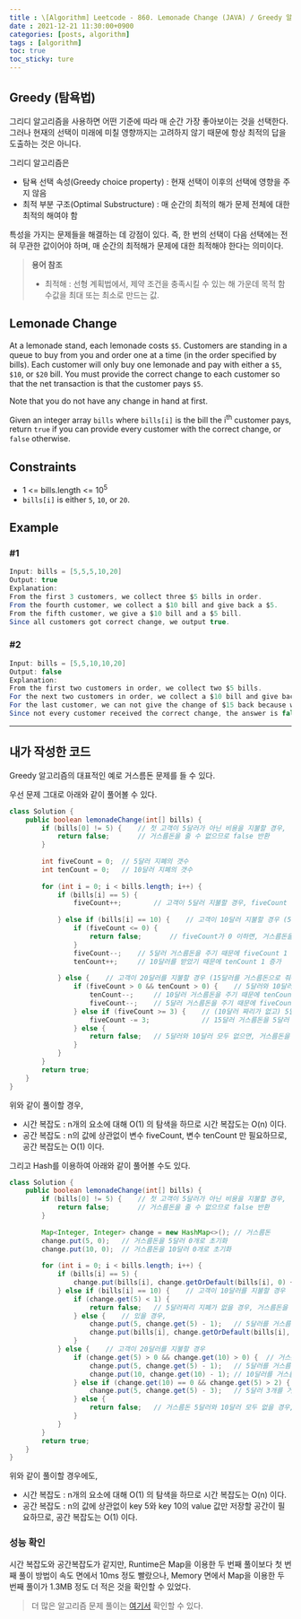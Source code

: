 ```yaml
---
title : \[Algorithm] Leetcode - 860. Lemonade Change (JAVA) / Greedy 알고리즘
date : 2021-12-21 11:30:00+0900
categories: [posts, algorithm]
tags : [algorithm]
toc: true
toc_sticky: ture
---
```


## Greedy (탐욕법)

그리디 알고리즘을 사용하면 어떤 기준에 따라 매 순간 가장 좋아보이는 것을 선택한다.
그러나 현재의 선택이 미래에 미칠 영향까지는 고려하지 않기 때문에 항상 최적의 답을 도출하는 것은 아니다.

그리디 알고리즘은
- 탐욕 선택 속성(Greedy choice property) : 현재 선택이 이후의 선택에 영향을 주지 않음
- 최적 부분 구조(Optimal Substructure) : 매 순간의 최적의 해가 문제 전체에 대한 최적의 해여야 함

특성을 가지는 문제들을 해결하는 데 강점이 있다. 즉, 한 번의 선택이 다음 선택에는 전혀 무관한 값이어야 하며, 매 순간의 최적해가 문제에 대한 최적해야 한다는 의미이다.

> **용어 참조**
> - 최적해 : 선형 계획법에서, 제약 조건을 충족시킬 수 있는 해 가운데 목적 함수값을 최대 또는 최소로 만드는 값.

## Lemonade Change

At a lemonade stand, each lemonade costs `$5`. Customers are standing in a queue to buy from you and order one at a time (in the order specified by bills). Each customer will only buy one lemonade and pay with either a `$5`, `$10`, or `$20` bill. You must provide the correct change to each customer so that the net transaction is that the customer pays `$5`.

Note that you do not have any change in hand at first.

Given an integer array `bills` where `bills[i]` is the bill the i<sup>th</sup> customer pays, return `true` if you can provide every customer with the correct change, or `false` otherwise.


## Constraints

- 1 <= bills.length <= 10<sup>5</sup>
- `bills[i]` is either `5`, `10`, or `20`.


## Example
### #1

```java
Input: bills = [5,5,5,10,20]
Output: true
Explanation:
From the first 3 customers, we collect three $5 bills in order.
From the fourth customer, we collect a $10 bill and give back a $5.
From the fifth customer, we give a $10 bill and a $5 bill.
Since all customers got correct change, we output true.
```

### #2

```java
Input: bills = [5,5,10,10,20]
Output: false
Explanation:
From the first two customers in order, we collect two $5 bills.
For the next two customers in order, we collect a $10 bill and give back a $5 bill.
For the last customer, we can not give the change of $15 back because we only have two $10 bills.
Since not every customer received the correct change, the answer is false.
```

---

## 내가 작성한 코드

Greedy 알고리즘의 대표적인 예로 거스름돈 문제를 들 수 있다.

우선 문제 그대로 아래와 같이 풀어볼 수 있다.

``` java
class Solution {
    public boolean lemonadeChange(int[] bills) {
        if (bills[0] != 5) {    // 첫 고객이 5달러가 아닌 비용을 지불할 경우,
            return false;       // 거스름돈을 줄 수 없으므로 false 반환
        }
        
        int fiveCount = 0;  // 5달러 지폐의 갯수
        int tenCount = 0;   // 10달러 지폐의 갯수
        
        for (int i = 0; i < bills.length; i++) {
            if (bills[i] == 5) {
                fiveCount++;        // 고객이 5달러 지불할 경우, fiveCount 1 증가
                
            } else if (bills[i] == 10) {    // 고객이 10달러 지불할 경우 (5달러를 거스름돈으로 줘야 한다.)
                if (fiveCount <= 0) {
                    return false;       // fiveCount가 0 이하면, 거스름돈을 줄 수 없기 때문에 false 반환
                }
                fiveCount--;    // 5달러 거스름돈을 주기 때문에 fiveCount 1 감소
                tenCount++;     // 10달러를 받았기 때문에 tenCount 1 증가
                
            } else {    // 고객이 20달러를 지불할 경우 (15달러를 거스름돈으로 줘야 한다.)
                if (fiveCount > 0 && tenCount > 0) {    // 5달러와 10달러를 가지고 있다면,
                    tenCount--;     // 10달러 거스름돈을 주기 때문에 tenCount 1 감소
                    fiveCount--;    // 5달러 거스름돈을 주기 때문에 fiveCount 1 감소
                } else if (fiveCount >= 3) {    // (10달러 짜리가 없고) 5달러를 3개 이상 가지고 있다면,
                    fiveCount -= 3;             // 15달러 거스름돈을 5달러 짜리로 주기 때문에 fiveCount 3 감소
                } else {
                    return false;   // 5달러와 10달러 모두 없으면, 거스름돈을 줄 수 없기 때문에 false 반환
                }
            }
        }
        return true;
    }
}
```
위와 같이 풀이할 경우,
- 시간 복잡도 : n개의 요소에 대해 O(1) 의 탐색을 하므로 시간 복잡도는 O(n) 이다.
- 공간 복잡도 : n의 값에 상관없이 변수 fiveCount, 변수 tenCount 만 필요하므로, 공간 복잡도는 O(1) 이다.


그리고 Hash를 이용하여 아래와 같이 풀어볼 수도 있다.

```java
class Solution {
    public boolean lemonadeChange(int[] bills) {
        if (bills[0] != 5) {    // 첫 고객이 5달러가 아닌 비용을 지불할 경우,
            return false;       // 거스름돈을 줄 수 없으므로 false 반환
        }
        
        Map<Integer, Integer> change = new HashMap<>(); // 거스름돈
        change.put(5, 0);   // 거스름돈을 5달러 0개로 초기화
        change.put(10, 0);  // 거스름돈을 10달러 0개로 초기화
        
        for (int i = 0; i < bills.length; i++) {
            if (bills[i] == 5) {
                change.put(bills[i], change.getOrDefault(bills[i], 0) + 1); // 고객이 5달러를 지불할 경우, 거스름돈 5달러 +1
            } else if (bills[i] == 10) {    // 고객이 10달러를 지불할 경우
                if (change.get(5) < 1) {
                    return false;   // 5달러짜리 지폐가 없을 경우, 거스름돈을 줄 수 없으므로 false 반환
                } else {    // 있을 경우,
                    change.put(5, change.get(5) - 1);   // 5달러를 거스름돈으로 줘야 하므로, 5달러 -1
                    change.put(bills[i], change.getOrDefault(bills[i], 0) + 1); // 10달러를 받았으므로, 거스름돈 10달러 +1
                }
            } else {    // 고객이 20달러를 지불할 경우
                if (change.get(5) > 0 && change.get(10) > 0) {  // 거스름돈 5달러와 10달러가 있을 경우
                    change.put(5, change.get(5) - 1);   // 5달러를 거스름돈으로 줘야 하므로, 5달러 -1
                    change.put(10, change.get(10) - 1); // 10달러를 거스름돈으로 줘야 하므로, 10달러 -1
                } else if (change.get(10) == 0 && change.get(5) > 2) {  // 거스름돈 10달러가 없고, 5달러가 2개보다 많을 경우
                    change.put(5, change.get(5) - 3);   // 5달러 3개를 거스름돈으로 줘야 하므로, 5달러 -3
                } else {
                    return false;   // 거스름돈 5달러와 10달러 모두 없을 경우, 거스름돈을 줄 수 없으므로 false 반환
                }
            }
        }
        return true;
    }
}
```
위와 같이 풀이할 경우에도,
- 시간 복잡도 : n개의 요소에 대해 O(1) 의 탐색을 하므로 시간 복잡도는 O(n) 이다.
- 공간 복잡도 : n의 값에 상관없이 key 5와 key 10의 value 값만 저장할 공간이 필요하므로, 공간 복잡도는 O(1) 이다.

### 성능 확인
시간 복잡도와 공간복잡도가 같지만, Runtime은 Map을 이용한 두 번째 풀이보다 첫 번째 풀이 방법이 속도 면에서 10ms 정도 빨랐으나,
Memory 면에서 Map을 이용한 두 번째 풀이가 1.3MB 정도 더 적은 것을 확인할 수 있었다.


> 더 많은 알고리즘 문제 풀이는 [여기서](https://github.com/DAMICHOI/Algorithm) 확인할 수 있다.